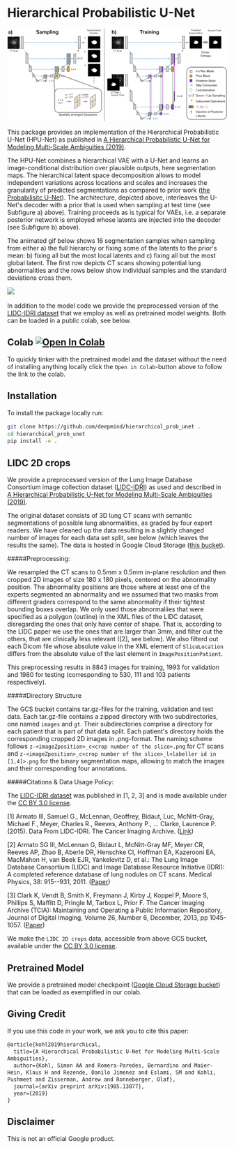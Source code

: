 # Hierarchical Probabilistic U-Net

![](media/architecture.jpg)

This package provides an implementation of the Hierarchical Probabilistic U-Net
(HPU-Net) as published in [A Hierarchical Probabilistic U-Net for Modeling
Multi-Scale Ambiguities (2019)](https://arxiv.org/abs/1905.13077).

The HPU-Net combines a hierarchical VAE with a U-Net and learns an
image-conditional distribution over plausible outputs, here segmentation maps.
The hierarchical latent space decomposition allows to model independent
variations across locations and scales and increases the granularity of
predicted segmentations as compared to prior work ([the Probabilisitc
U-Net](https://arxiv.org/abs/1806.05034)).
The architecture, depicted above, interleaves the U-Net's decoder with a
prior that is used when sampling at test time (see Subfigure a) above). Training
proceeds as is typical for VAEs, i.e. a separate posterior network is employed
whose latents are injected into the decoder (see Subfigure b) above).

The animated gif below shows 16 segmentation samples when sampling from either
a) the full hierarchy or fixing some of the latents to the prior's mean: b)
fixing all but the most local latents and c) fixing all but the most global
latent.  The first row depicts CT scans showing potential lung abnormalities and
the rows below show individual samples and the standard deviations cross them.

![](media/animation.gif)

In addition to the model code we provide the preprocessed version of the
[LIDC-IDRI
dataset](https://wiki.cancerimagingarchive.net/display/Public/LIDC-IDRI)
that we employ as well as pretrained model weights. Both can be loaded in a
public colab, see below.

## Colab [![Open In Colab](https://colab.research.google.com/assets/colab-badge.svg)](https://colab.research.google.com/github/deepmind/deepmind-research/blob/master/hierarchical_probabilistic_unet/HPU_Net.ipynb)
To quickly tinker with the pretrained model and the dataset without the need of
installing anything locally click the `Open in Colab`-button above to follow the
link to the colab.


## Installation
To install the package locally run:
```bash
git clone https://github.com/deepmind/hierarchical_prob_unet .
cd hierarchical_prob_unet
pip install -e .
```

## LIDC 2D crops
We provide a preprocessed version of the Lung Image Database Consortium image
collection dataset
([LIDC-IDRI](https://wiki.cancerimagingarchive.net/display/Public/LIDC-IDRI))
as used and described in [A Hierarchical Probabilistic U-Net for Modeling
Multi-Scale Ambiguities (2019)](https://arxiv.org/abs/1905.13077).

The original dataset consists of 3D lung CT scans with semantic segmentations of
possible lung abnormalities, as graded by four expert readers. We have cleaned
up the data resulting in a slightly changed number of images for
each data set split, see below (which leaves the results the same). The data is
hosted in Google Cloud Storage ([this bucket](https://console.cloud.google.com/storage/browser/hpunet-data/lidc_crops/)).

#####Preprocessing:

We resampled the CT scans to 0.5mm x 0.5mm in-plane resolution and then cropped
2D images of size 180 x 180 pixels, centered on the abnormality position. The
abnormality positions are those where at least one of the experts segmented an
abnormality and we assumed that two masks from different graders correspond to
the same abnormality if their tightest bounding boxes overlap. We only used
those abnormaliies that were specified as a polygon (outline) in the XML files
of the LIDC dataset, disregarding the ones that only have center of shape. That
is, according to the LIDC paper we use the ones that are larger than 3mm, and
filter out the others, that are clinically less relevant ([2], see below).
We also filterd out each Dicom file whose absolute value in the XML element of
`SliceLocation` differs from the absolute value of the last element in
`ImagePositionPatient`.

This preprocessing results in 8843 images for training, 1993 for validation and
1980 for testing (corresponding to 530, 111 and 103 patients respectively).

#####Directory Structure

The GCS bucket contains tar.gz-files for the training, validation and test data.
Each tar.gz-file contains a zipped directory with two subdirectories, one named
`images` and `gt`. Their subdirectories comprise a directory for each patient
that is part of that data split. Each patient's directory holds the
corresponding cropped 2D images in .png-format. The naming scheme follows
`z-<imageZposition>_c<crop number of the slice>.png` for CT scans and
`z-<imageZposition>_c<crop number of the slice>_l<labeller id in [1,4]>.png` for
the binary segmentation maps, allowing to match the images and their
corresponding four annotations.


#####Citations & Data Usage Policy:

The [LIDC-IDRI
dataset](https://wiki.cancerimagingarchive.net/display/Public/LIDC-IDRI)
was published in [1, 2, 3] and is made available under the [CC BY 3.0
license](https://creativecommons.org/licenses/by/3.0/).

[1] Armato III, Samuel G., McLennan, Geoffrey, Bidaut, Luc, McNitt-Gray, Michael
F., Meyer, Charles R., Reeves, Anthony P., … Clarke, Laurence P. (2015). Data
From LIDC-IDRI. The Cancer Imaging Archive.
([Link](http://doi.org/10.7937/K9/TCIA.2015.LO9QL9SX))

[2] Armato SG III, McLennan G, Bidaut L, McNitt-Gray MF, Meyer CR, Reeves AP,
Zhao B, Aberle DR, Henschke CI, Hoffman EA, Kazerooni EA, MacMahon H, van Beek
EJR, Yankelevitz D, et al.:  The Lung Image Database Consortium (LIDC) and Image
Database Resource Initiative (IDRI): A completed reference database of lung
nodules on CT scans. Medical Physics, 38: 915--931, 2011.
([Paper](https://www.ncbi.nlm.nih.gov/pubmed/21452728))

[3] Clark K, Vendt B, Smith K, Freymann J, Kirby J, Koppel P, Moore S, Phillips
S, Maffitt D, Pringle M, Tarbox L, Prior F. The Cancer Imaging Archive (TCIA):
Maintaining and Operating a Public Information Repository, Journal of Digital
Imaging, Volume 26, Number 6, December, 2013, pp 1045-1057.
([Paper](https://link.springer.com/article/10.1007%2Fs10278-013-9622-7))

We make the `LIDC 2D crops` data, accessible from above GCS bucket, available
under the [CC BY 3.0 license](https://creativecommons.org/licenses/by/3.0/).


## Pretrained Model
We provide a pretrained model checkpoint ([Google Cloud Storage
bucket](https://console.cloud.google.com/storage/browser/hpunet-data/model_checkpoint/))
that can be loaded as exemplified in our colab.


## Giving Credit

If you use this code in your work, we ask you to cite this paper:

```
@article{kohl2019hierarchical,
  title={A Hierarchical Probabilistic U-Net for Modeling Multi-Scale Ambiguities},
  author={Kohl, Simon AA and Romera-Paredes, Bernardino and Maier-Hein, Klaus H and Rezende, Danilo Jimenez and Eslami, SM and Kohli, Pushmeet and Zisserman, Andrew and Ronneberger, Olaf},
  journal={arXiv preprint arXiv:1905.13077},
  year={2019}
}
```

## Disclaimer

This is not an official Google product.
